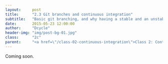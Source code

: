 ```yaml
---
layout:     post
title:      "2.3 Git branches and continuous integration"
subtitle:   "Basic git branching, and why having a stable and an unstable branch is useful."
date:       2015-05-23 12:00:00
author:     "Dcycle"
header-img: "img/post-bg-01.jpg"
class:      "2c"
parent:     "<a href=\"/class-02-continuous-integration\">Class 2: Continuous integration</a>"
---
```


Coming soon.
